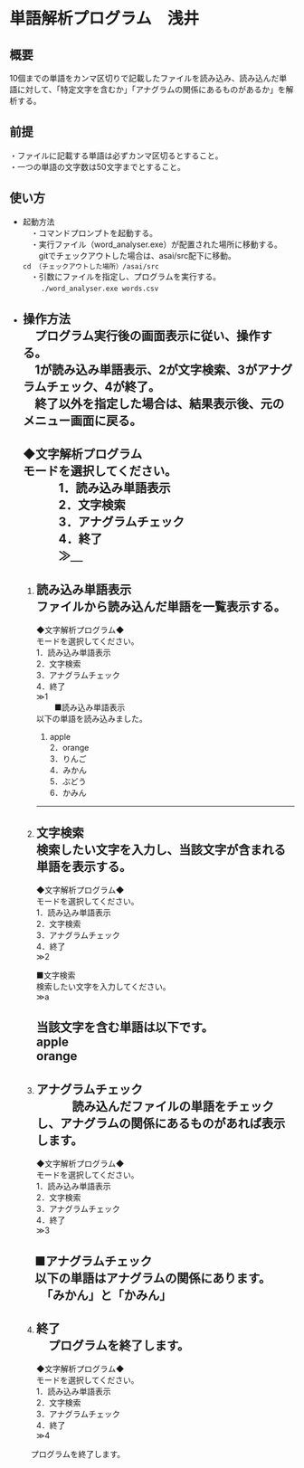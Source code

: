 # 単語解析プログラム　浅井

## 概要
10個までの単語をカンマ区切りで記載したファイルを読み込み、読み込んだ単語に対して、「特定文字を含むか」「アナグラムの関係にあるものがあるか」を解析する。  

## 前提
・ファイルに記載する単語は必ずカンマ区切るとすること。  
・一つの単語の文字数は50文字までとすること。  

## 使い方

- 起動方法  
　・コマンドプロンプトを起動する。  
　・実行ファイル（word_analyser.exe）が配置された場所に移動する。  
　　gitでチェックアウトした場合は、asai/src配下に移動。  
     `cd （チェックアウトした場所）/asai/src`  
　・引数にファイルを指定し、プログラムを実行する。  
　　 `./word_analyser.exe words.csv`  

- 操作方法  
　プログラム実行後の画面表示に従い、操作する。  
　1が読み込み単語表示、2が文字検索、3がアナグラムチェック、4が終了。  
　終了以外を指定した場合は、結果表示後、元のメニュー画面に戻る。  
   -----------------------  
    ◆文字解析プログラム  
    モードを選択してください。  
　　　1．読み込み単語表示  
　　　2．文字検索  
　　　3．アナグラムチェック  
　　　4．終了  
　　　≫＿  
   -----------------------  

  1. 読み込み単語表示  
    ファイルから読み込んだ単語を一覧表示する。  
     -----------------------  
      ◆文字解析プログラム◆  
      モードを選択してください。  
       1．読み込み単語表示  
       2．文字検索  
       3．アナグラムチェック  
       4．終了  
      ≫1  
    　
    　■読み込み単語表示  
      以下の単語を読み込みました。  
        1. apple  
        2．orange  
        3．りんご  
        4．みかん  
        5．ぶどう  
        6．かみん  
     -----------------------  

  2. 文字検索  
    検索したい文字を入力し、当該文字が含まれる単語を表示する。  
     -----------------------  
      ◆文字解析プログラム◆  
      モードを選択してください。  
       1．読み込み単語表示  
       2．文字検索  
       3．アナグラムチェック  
       4．終了  
      ≫2  

      ■文字検索  
      検索したい文字を入力してください。  
      ≫a  

      当該文字を含む単語は以下です。  
       apple  
       orange  
     ----------------------  

  3. アナグラムチェック  
　　　読み込んだファイルの単語をチェックし、アナグラムの関係にあるものがあれば表示します。  
     -----------------------  
      ◆文字解析プログラム◆  
      モードを選択してください。  
       1．読み込み単語表示  
       2．文字検索  
       3．アナグラムチェック  
       4．終了  
      ≫3  
   
    　■アナグラムチェック  
    　以下の単語はアナグラムの関係にあります。  
    　　「みかん」と「かみん」  
     -----------------------  

  4. 終了  
    　プログラムを終了します。  
     -----------------------  
      ◆文字解析プログラム◆  
      モードを選択してください。  
       1．読み込み単語表示  
       2．文字検索  
       3．アナグラムチェック  
       4．終了  
      ≫4  

    　プログラムを終了します。  
